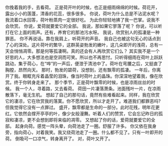 你挽着我的手，去看荷。
正是荷开叶的时候，也正是细雨绵绵的时候。荷花开，露出小小的莲蓬，清香的花蕊，很多很多。
你说，荷叶为什么总是不沾泥水呢？
我流着口水回答，荷叶粉蒸肉一定很好吃。
为此你轻轻地拂了我一巴掌。说我不会欣赏。
你说，爱荷就要爱它的全部。
我说，那如果它寥落了呢？
你说，可以听打在它上面的雨声。还有，养育它的那池污水呀。
我说，欣赏别人的孤凄是一种罪恶。
你不再说话。靠在我肩上，听荷开的声音。
我自己也被这句无心的话点到了心的深处。这片荷叶的繁华，这群英姿勃发的嫩叶，这几朵即开的浅荷，总有一天会悄悄凋零。那是何等孤凄啊。真的还会有人再欣赏它们么？
其实我不是一个好思的人，大多想法也是空洞而可笑。所以也不再思忖。只听得细雨在荷叶上跃跃跳动，集于荷心，在“哗”的一声后，便泄于清池中了。荷叶在弯腰之后，又挺直了胸膛，昂然向天。
那时，勃发的碧荷，没想到，还有飘零的孤凄。
一年后，你离开了我。眼眶充斥着晶莹的泪珠，像当时荷叶上的晶珠。你深深地望着我，像在欣赏。终于你转身走来了。
那个季节，正是荷叶飘零的时候，也是凉雨丝丝的时候。
我一个人，寻着路，又去看荷。
荷田一片凄落萧条。池面残叶一片，在凉雨散落下，毫无生机。
想起了自己的那句话，竟然有些难看起来。同样，我在欣赏它的凄凉，它在欣赏我的落寞。你不愿欣赏，所以才走开了。难道我们都罪恶吗?但我觉得它没有一点罪过。
盛开，飘零都是生命的一部分。此时花残，明年花更红。它依然会撑开亭亭的叶，像少女般漫舞。听着人们的赞赏，它会忘记昨日的孤寂和凄凉，更不会想到即将来临的凋零。
又想起了你的话，爱荷就要爱它的全部。
起身向荷。感觉一阵头晕，向荷池走了一圈。舒服了许多。
你又依在我身旁，指向荷心，对着我笑。我又绕荷池走了一圈。什么都不见了。只有一叶即开的荷。
倒吸可一口凉气，转身离开了。
对，荷叶又开了。
